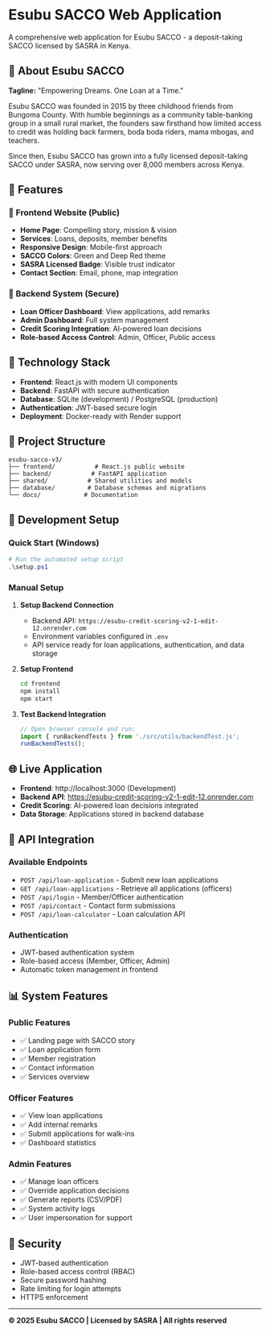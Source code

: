 # Esubu SACCO Web Application

A comprehensive web application for Esubu SACCO - a deposit-taking SACCO licensed by SASRA in Kenya.

## 🏦 About Esubu SACCO

**Tagline:** "Empowering Dreams. One Loan at a Time."

Esubu SACCO was founded in 2015 by three childhood friends from Bungoma County. With humble beginnings as a community table-banking group in a small rural market, the founders saw firsthand how limited access to credit was holding back farmers, boda boda riders, mama mbogas, and teachers.

Since then, Esubu SACCO has grown into a fully licensed deposit-taking SACCO under SASRA, now serving over 8,000 members across Kenya.

## 🌟 Features

### 🔷 Frontend Website (Public)
- **Home Page**: Compelling story, mission & vision
- **Services**: Loans, deposits, member benefits
- **Responsive Design**: Mobile-first approach
- **SACCO Colors**: Green and Deep Red theme
- **SASRA Licensed Badge**: Visible trust indicator
- **Contact Section**: Email, phone, map integration

### 🔷 Backend System (Secure)
- **Loan Officer Dashboard**: View applications, add remarks
- **Admin Dashboard**: Full system management
- **Credit Scoring Integration**: AI-powered loan decisions
- **Role-based Access Control**: Admin, Officer, Public access

## 🚀 Technology Stack

- **Frontend**: React.js with modern UI components
- **Backend**: FastAPI with secure authentication
- **Database**: SQLite (development) / PostgreSQL (production)
- **Authentication**: JWT-based secure login
- **Deployment**: Docker-ready with Render support

## 📁 Project Structure

```
esubu-sacco-v3/
├── frontend/           # React.js public website
├── backend/           # FastAPI application
├── shared/           # Shared utilities and models
├── database/         # Database schemas and migrations
└── docs/            # Documentation
```

## 🔧 Development Setup

### Quick Start (Windows)
```powershell
# Run the automated setup script
.\setup.ps1
```

### Manual Setup

1. **Setup Backend Connection**
   - Backend API: `https://esubu-credit-scoring-v2-1-edit-12.onrender.com`
   - Environment variables configured in `.env`
   - API service ready for loan applications, authentication, and data storage

2. **Setup Frontend**
   ```bash
   cd frontend
   npm install
   npm start
   ```

3. **Test Backend Integration**
   ```javascript
   // Open browser console and run:
   import { runBackendTests } from './src/utils/backendTest.js';
   runBackendTests();
   ```

## 🌐 Live Application

- **Frontend**: http://localhost:3000 (Development) 
- **Backend API**: https://esubu-credit-scoring-v2-1-edit-12.onrender.com
- **Credit Scoring**: AI-powered loan decisions integrated
- **Data Storage**: Applications stored in backend database

## 🔗 API Integration

### Available Endpoints
- `POST /api/loan-application` - Submit new loan applications
- `GET /api/loan-applications` - Retrieve all applications (officers)
- `POST /api/login` - Member/Officer authentication
- `POST /api/contact` - Contact form submissions
- `POST /api/loan-calculator` - Loan calculation API

### Authentication
- JWT-based authentication system
- Role-based access (Member, Officer, Admin)
- Automatic token management in frontend

## 📊 System Features

### Public Features
- ✅ Landing page with SACCO story
- ✅ Loan application form
- ✅ Member registration
- ✅ Contact information
- ✅ Services overview

### Officer Features
- ✅ View loan applications
- ✅ Add internal remarks
- ✅ Submit applications for walk-ins
- ✅ Dashboard statistics

### Admin Features
- ✅ Manage loan officers
- ✅ Override application decisions
- ✅ Generate reports (CSV/PDF)
- ✅ System activity logs
- ✅ User impersonation for support

## 🔐 Security

- JWT-based authentication
- Role-based access control (RBAC)
- Secure password hashing
- Rate limiting for login attempts
- HTTPS enforcement

---

**© 2025 Esubu SACCO | Licensed by SASRA | All rights reserved**
